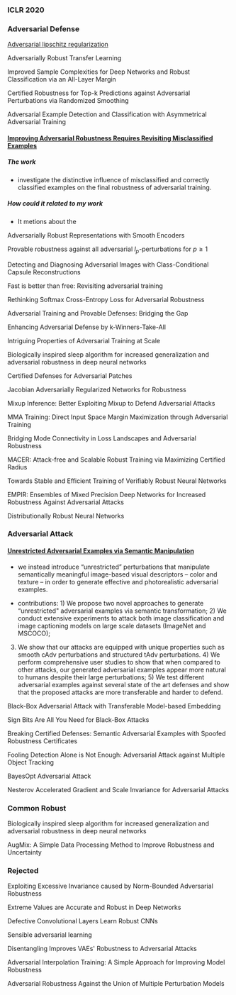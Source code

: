 ### ICLR 2020

### Adversarial Defense

[Adversarial lipschitz regularization](https://openreview.net/forum?id=Bke_DertPB)

Adversarially Robust Transfer Learning

Improved Sample Complexities for Deep Networks and Robust Classification via an All-Layer Margin

Certified Robustness for Top-k Predictions against Adversarial Perturbations via Randomized Smoothing

Adversarial Example Detection and Classification with Asymmetrical Adversarial Training

#### [Improving Adversarial Robustness Requires Revisiting Misclassified Examples](https://openreview.net/pdf?id=rklOg6EFwS)
##### The work
- investigate the distinctive influence of misclassified and correctly classified examples on the final robustness of adversarial training.

##### How could it related to my work
- It metions about the 

Adversarially Robust Representations with Smooth Encoders

Provable robustness against all adversarial $l_p$-perturbations for $p\geq 1$

Detecting and Diagnosing Adversarial Images with Class-Conditional Capsule Reconstructions

Fast is better than free: Revisiting adversarial training

Rethinking Softmax Cross-Entropy Loss for Adversarial Robustness

Adversarial Training and Provable Defenses: Bridging the Gap

Enhancing Adversarial Defense by k-Winners-Take-All

Intriguing Properties of Adversarial Training at Scale

Biologically inspired sleep algorithm for increased generalization and adversarial robustness in deep neural networks

Certified Defenses for Adversarial Patches

Jacobian Adversarially Regularized Networks for Robustness

Mixup Inference: Better Exploiting Mixup to Defend Adversarial Attacks

MMA Training: Direct Input Space Margin Maximization through Adversarial Training

Bridging Mode Connectivity in Loss Landscapes and Adversarial Robustness

MACER: Attack-free and Scalable Robust Training via Maximizing Certified Radius

Towards Stable and Efficient Training of Verifiably Robust Neural Networks

EMPIR: Ensembles of Mixed Precision Deep Networks for Increased Robustness Against Adversarial Attacks

Distributionally Robust Neural Networks

### Adversarial Attack
#### [Unrestricted Adversarial Examples via Semantic Manipulation](https://openreview.net/pdf?id=Sye_OgHFwH)

- we instead introduce “unrestricted” perturbations that
manipulate semantically meaningful image-based visual descriptors – color and
texture – in order to generate effective and photorealistic adversarial examples.

- contributions: 1) We propose two novel approaches to generate “unrestricted"
adversarial examples via semantic transformation; 2) We conduct extensive experiments to attack both
image classification and image captioning models on large scale datasets (ImageNet and MSCOCO);
3) We show that our attacks are equipped with unique properties such as smooth cAdv perturbations
and structured tAdv perturbations. 4) We perform comprehensive user studies to show that when
compared to other attacks, our generated adversarial examples appear more natural to humans despite
their large perturbations; 5) We test different adversarial examples against several state of the art
defenses and show that the proposed attacks are more transferable and harder to defend.

Black-Box Adversarial Attack with Transferable Model-based Embedding

Sign Bits Are All You Need for Black-Box Attacks

Breaking Certified Defenses: Semantic Adversarial Examples with Spoofed Robustness Certificates

Fooling Detection Alone is Not Enough: Adversarial Attack against Multiple Object Tracking

BayesOpt Adversarial Attack

Nesterov Accelerated Gradient and Scale Invariance for Adversarial Attacks

### Common Robust
Biologically inspired sleep algorithm for increased generalization and adversarial robustness in deep neural networks

AugMix: A Simple Data Processing Method to Improve Robustness and Uncertainty

### Rejected
Exploiting Excessive Invariance caused by Norm-Bounded Adversarial Robustness

Extreme Values are Accurate and Robust in Deep Networks

Defective Convolutional Layers Learn Robust CNNs

Sensible adversarial learning

Disentangling Improves VAEs' Robustness to Adversarial Attacks

Adversarial Interpolation Training: A Simple Approach for Improving Model Robustness

Adversarial Robustness Against the Union of Multiple Perturbation Models
